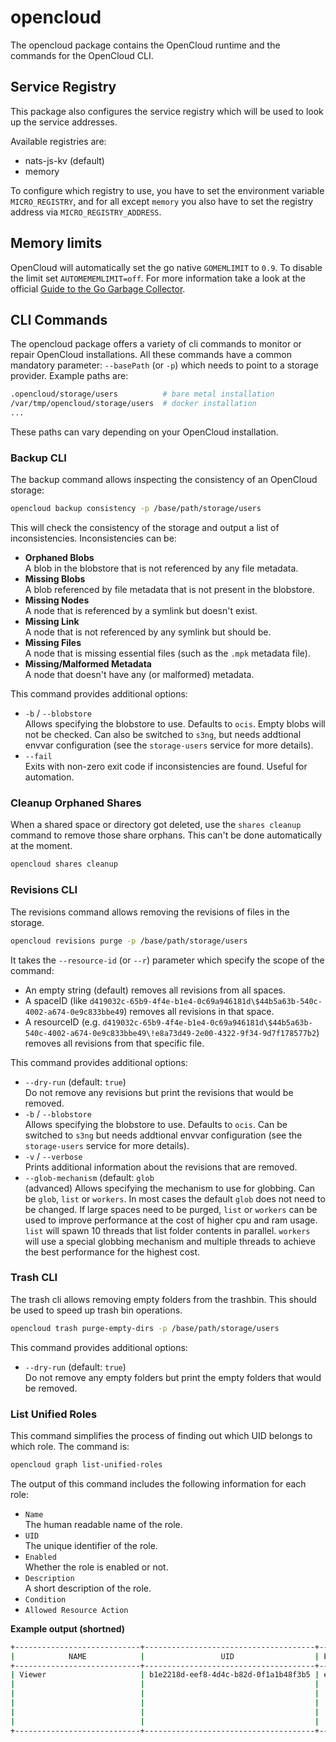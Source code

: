 # opencloud

The opencloud package contains the OpenCloud runtime and the commands for the OpenCloud CLI.

## Service Registry

This package also configures the service registry which will be used to look up the service addresses.

Available registries are:

-   nats-js-kv (default)
-   memory

To configure which registry to use, you have to set the environment variable `MICRO_REGISTRY`, and for all except `memory` you also have to set the registry address via `MICRO_REGISTRY_ADDRESS`.

## Memory limits

OpenCloud will automatically set the go native `GOMEMLIMIT` to `0.9`. To disable the limit set `AUTOMEMEMLIMIT=off`. For more information take a look at the official [Guide to the Go Garbage Collector](https://go.dev/doc/gc-guide).

## CLI Commands

The opencloud package offers a variety of cli commands to monitor or repair OpenCloud installations. All these commands have a common mandatory parameter: `--basePath` (or `-p`) which needs to point to a storage provider. Example paths are:

```bash
.opencloud/storage/users          # bare metal installation
/var/tmp/opencloud/storage/users  # docker installation
...
```

These paths can vary depending on your OpenCloud installation.

### Backup CLI

The backup command allows inspecting the consistency of an OpenCloud storage:

```bash
opencloud backup consistency -p /base/path/storage/users
```

This will check the consistency of the storage and output a list of inconsistencies. Inconsistencies can be:

* **Orphaned Blobs**\
A blob in the blobstore that is not referenced by any file metadata.
* **Missing Blobs**\
A blob referenced by file metadata that is not present in the blobstore.
* **Missing Nodes**\
A node that is referenced by a symlink but doesn't exist.
* **Missing Link**\
A node that is not referenced by any symlink but should be.
* **Missing Files**\
A node that is missing essential files (such as the `.mpk` metadata file).
* **Missing/Malformed Metadata**\
A node that doesn't have any (or malformed) metadata.

This command provides additional options:

* `-b` / `--blobstore`\
Allows specifying the blobstore to use. Defaults to `ocis`. Empty blobs will not be checked. Can also be switched to `s3ng`, but needs addtional envvar configuration (see the `storage-users` service for more details).
* `--fail`\
Exits with non-zero exit code if inconsistencies are found. Useful for automation.

### Cleanup Orphaned Shares

When a shared space or directory got deleted, use the `shares cleanup` command to remove those share orphans. This can't be done automatically at the moment.

```bash
opencloud shares cleanup
```

### Revisions CLI

The revisions command allows removing the revisions of files in the storage.

```bash
opencloud revisions purge -p /base/path/storage/users
```

It takes the `--resource-id` (or `--r`) parameter which specify the scope of the command:

* An empty string (default) removes all revisions from all spaces.
* A spaceID (like `d419032c-65b9-4f4e-b1e4-0c69a946181d\$44b5a63b-540c-4002-a674-0e9c833bbe49`) removes all revisions in that space.
* A resourceID (e.g. `d419032c-65b9-4f4e-b1e4-0c69a946181d\$44b5a63b-540c-4002-a674-0e9c833bbe49\!e8a73d49-2e00-4322-9f34-9d7f178577b2`) removes all revisions from that specific file.

This command provides additional options:

* `--dry-run` (default: `true`)\
Do not remove any revisions but print the revisions that would be removed.
* `-b` / `--blobstore`\
Allows specifying the blobstore to use. Defaults to `ocis`. Can be switched to `s3ng` but needs addtional envvar configuration (see the `storage-users` service for more details).
* `-v` / `--verbose`\
Prints additional information about the revisions that are removed.
* `--glob-mechanism` (default: `glob`\
(advanced) Allows specifying the mechanism to use for globbing. Can be `glob`, `list` or `workers`. In most cases the default `glob` does not need to be changed. If large spaces need to be purged, `list` or `workers` can be used to improve performance at the cost of higher cpu and ram usage. `list` will spawn 10 threads that list folder contents in parallel. `workers` will use a special globbing mechanism and multiple threads to achieve the best performance for the highest cost.

### Trash CLI

The trash cli allows removing empty folders from the trashbin. This should be used to speed up trash bin operations.

```bash
opencloud trash purge-empty-dirs -p /base/path/storage/users
```

This command provides additional options:

* `--dry-run` (default: `true`)\
Do not remove any empty folders but print the empty folders that would be removed.

### List Unified Roles

This command simplifies the process of finding out which UID belongs to which role. The command is:

```bash
opencloud graph list-unified-roles
```

The output of this command includes the following information for each role:

* `Name`\
  The human readable name of the role.
* `UID`\
  The unique identifier of the role.
* `Enabled`\
  Whether the role is enabled or not.
* `Description`\
  A short description of the role.
* `Condition`
* `Allowed Resource Action`

**Example output (shortned)**

```bash
+----------------------------+--------------------------------------+----------+--------------------------------+--------------------------------+------------------------------------------+
|            NAME            |                 UID                  | ENABLED  |          DESCRIPTION           |           CONDITION            |         ALLOWED RESOURCE ACTIONS         |
+----------------------------+--------------------------------------+----------+--------------------------------+--------------------------------+------------------------------------------+
| Viewer                     | b1e2218d-eef8-4d4c-b82d-0f1a1b48f3b5 | enabled  | View and download.             | exists @Resource.File          | libre.graph/driveItem/path/read          |
|                            |                                      |          |                                | exists @Resource.Folder        | libre.graph/driveItem/quota/read         |
|                            |                                      |          |                                | exists @Resource.File &&       | libre.graph/driveItem/content/read       |
|                            |                                      |          |                                | @Subject.UserType=="Federated" | libre.graph/driveItem/children/read      |
|                            |                                      |          |                                | exists @Resource.Folder &&     | libre.graph/driveItem/deleted/read       |
|                            |                                      |          |                                | @Subject.UserType=="Federated" | libre.graph/driveItem/basic/read         |
+----------------------------+--------------------------------------+----------+--------------------------------+--------------------------------+------------------------------------------+
```
